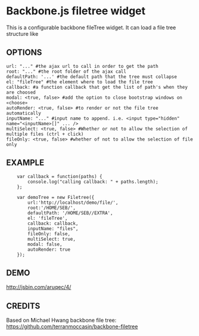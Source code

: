 Backbone.js filetree widget
==================================

This is a configurable backbone fileTree widget. It can load a file tree structure like 

## OPTIONS

	url: "..." #the ajax url to call in order to get the path
	root: "..." #the root folder of the ajax call
	defaultPath: '...' #the default path that the tree must collapse
	el: "fileTree" #the element where to load the file tree
	callback: #a function callback that get the list of path's when they are choosed
	modal: <true, false> #add the option to close bootstrap windows on «choose»
	autoRender: <true, false> #to render or not the file tree automatically
	inputName: "..." #input name to append. i.e. <input type="hidden" name="<inputName>[]" ... />
	multiSelect: <true, false> #Whether or not to allow the selection of multiple files (ctrl + click)
	fileOnly: <true, false> #whether of not to allow the selection of file only

## EXAMPLE

		var callback = function(paths) {
			console.log("calling callback: " + paths.length);
		};
		
		var demoTree = new Filetree({
			url:'http://localhost/demo/file/',
			root:'/HOME/SEB/',
			defaultPath: '/HOME/SEB//EXTRA',
			el: 'fileTree',
			callback: callback,
			inputName: "files",
			fileOnly: false,
			multiSelect: true,
			modal: false,
			autoRender: true
		});


## DEMO 
http://jsbin.com/aruqec/4/

## CREDITS
Based on Michael Hwang backbone file tree: https://github.com/terranmoccasin/backbone-filetree
